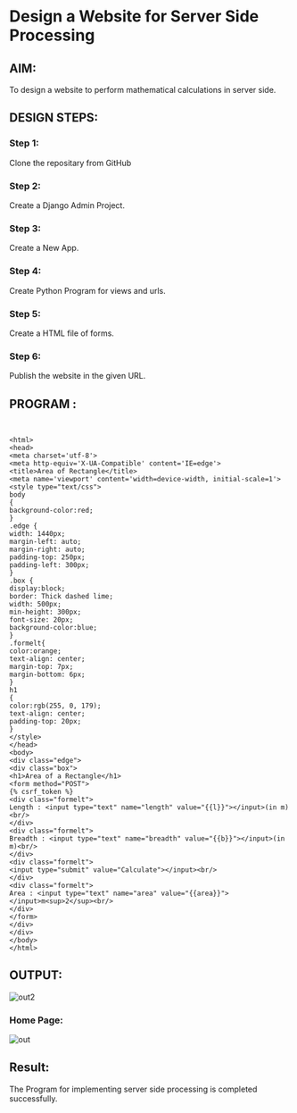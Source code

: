 # Design a Website for Server Side Processing

## AIM:
To design a website to perform mathematical calculations in server side.

## DESIGN STEPS:

### Step 1:
Clone the repositary from GitHub



### Step 2:
Create a Django Admin Project.



### Step 3:
Create a New App.



### Step 4:
Create Python Program for views and urls.



### Step 5:
Create a HTML file of forms.



### Step 6:

Publish the website in the given URL.

## PROGRAM :
```


<html>
<head>
<meta charset='utf-8'>
<meta http-equiv='X-UA-Compatible' content='IE=edge'>
<title>Area of Rectangle</title>
<meta name='viewport' content='width=device-width, initial-scale=1'>
<style type="text/css">
body 
{
background-color:red;
}
.edge {
width: 1440px;
margin-left: auto;
margin-right: auto;
padding-top: 250px;
padding-left: 300px;
}
.box {
display:block;
border: Thick dashed lime;
width: 500px;
min-height: 300px;
font-size: 20px;
background-color:blue;
}
.formelt{
color:orange;
text-align: center;
margin-top: 7px;
margin-bottom: 6px;
}
h1
{
color:rgb(255, 0, 179);
text-align: center;
padding-top: 20px;
}
</style>
</head>
<body>
<div class="edge">
<div class="box">
<h1>Area of a Rectangle</h1>
<form method="POST">
{% csrf_token %}
<div class="formelt">
Length : <input type="text" name="length" value="{{l}}"></input>(in m)<br/>
</div>
<div class="formelt">
Breadth : <input type="text" name="breadth" value="{{b}}"></input>(in m)<br/>
</div>
<div class="formelt">
<input type="submit" value="Calculate"></input><br/>
</div>
<div class="formelt">
Area : <input type="text" name="area" value="{{area}}"></input>m<sup>2</sup><br/>
</div>
</form>
</div>
</div>
</body>
</html>
```

## OUTPUT:
![out2](https://github.com/santhakumar-M/serversideprocessing/assets/121998012/aa7f669d-50e6-4d37-abfa-a42316431632)


### Home Page:
![out](https://github.com/santhakumar-M/serversideprocessing/assets/121998012/30eaf954-b3f3-4259-920c-303003715ed6)



## Result:
The Program for implementing server side processing is completed successfully.

